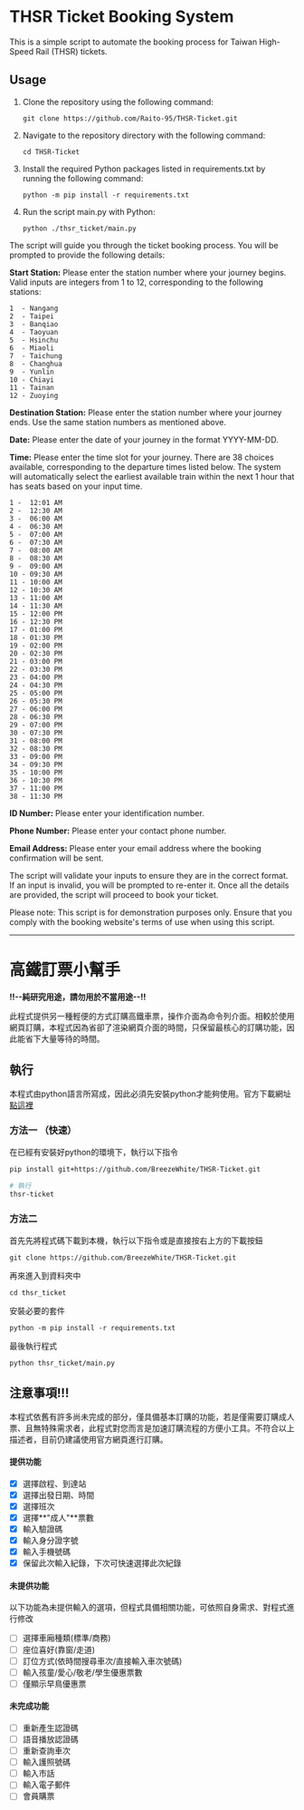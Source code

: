 # THSR Ticket Booking System

This is a simple script to automate the booking process for Taiwan High-Speed Rail (THSR) tickets.

## Usage

1. Clone the repository using the following command:
   ```shell
   git clone https://github.com/Raito-95/THSR-Ticket.git
   ```

2. Navigate to the repository directory with the following command:
   ```shell
   cd THSR-Ticket
   ```

3. Install the required Python packages listed in requirements.txt by running the following command:

   ```shell
   python -m pip install -r requirements.txt
   ```

4. Run the script main.py with Python:
   ```shell
   python ./thsr_ticket/main.py
   ```

The script will guide you through the ticket booking process. You will be prompted to provide the following details:

**Start Station:** Please enter the station number where your journey begins. Valid inputs are integers from 1 to 12, corresponding to the following stations:

```
1  - Nangang
2  - Taipei
3  - Banqiao
4  - Taoyuan
5  - Hsinchu
6  - Miaoli
7  - Taichung
8  - Changhua
9  - Yunlin
10 - Chiayi
11 - Tainan
12 - Zuoying
```

**Destination Station:** Please enter the station number where your journey ends. Use the same station numbers as mentioned above.

**Date:** Please enter the date of your journey in the format YYYY-MM-DD.

**Time:** Please enter the time slot for your journey. There are 38 choices available, corresponding to the departure times listed below. The system will automatically select the earliest available train within the next 1 hour that has seats based on your input time.
```
1 -  12:01 AM
2 -  12:30 AM
3 -  06:00 AM
4 -  06:30 AM
5 -  07:00 AM
6 -  07:30 AM
7 -  08:00 AM
8 -  08:30 AM
9 -  09:00 AM
10 - 09:30 AM
11 - 10:00 AM
12 - 10:30 AM
13 - 11:00 AM
14 - 11:30 AM
15 - 12:00 PM
16 - 12:30 PM
17 - 01:00 PM
18 - 01:30 PM
19 - 02:00 PM
20 - 02:30 PM
21 - 03:00 PM
22 - 03:30 PM
23 - 04:00 PM
24 - 04:30 PM
25 - 05:00 PM
26 - 05:30 PM
27 - 06:00 PM
28 - 06:30 PM
29 - 07:00 PM
30 - 07:30 PM
31 - 08:00 PM
32 - 08:30 PM
33 - 09:00 PM
34 - 09:30 PM
35 - 10:00 PM
36 - 10:30 PM
37 - 11:00 PM
38 - 11:30 PM
```

**ID Number:** Please enter your identification number.

**Phone Number:** Please enter your contact phone number.

**Email Address:** Please enter your email address where the booking confirmation will be sent.

The script will validate your inputs to ensure they are in the correct format. If an input is invalid, you will be prompted to re-enter it. Once all the details are provided, the script will proceed to book your ticket.

Please note: This script is for demonstration purposes only. Ensure that you comply with the booking website's terms of use when using this script.

---

# 高鐵訂票小幫手

**!!--純研究用途，請勿用於不當用途--!!**

此程式提供另一種輕便的方式訂購高鐵車票，操作介面為命令列介面。相較於使用網頁訂購，本程式因為省卻了渲染網頁介面的時間，只保留最核心的訂購功能，因此能省下大量等待的時間。

## 執行

本程式由python語言所寫成，因此必須先安裝python才能夠使用。官方下載網址[點這裡](https://www.python.org/downloads/release/python-381/)

### 方法一 （快速）
在已經有安裝好python的環境下，執行以下指令
``` bash
pip install git+https://github.com/BreezeWhite/THSR-Ticket.git

# 執行
thsr-ticket
```

### 方法二
首先先將程式碼下載到本機，執行以下指令或是直接按右上方的下載按鈕

```
git clone https://github.com/BreezeWhite/THSR-Ticket.git
```

再來進入到資料夾中

```
cd thsr_ticket
```

安裝必要的套件

```
python -m pip install -r requirements.txt
```

最後執行程式

```
python thsr_ticket/main.py
```



## 注意事項!!!

本程式依舊有許多尚未完成的部分，僅具備基本訂購的功能，若是僅需要訂購成人票、且無特殊需求者，此程式對您而言是加速訂購流程的方便小工具。不符合以上描述者，目前仍建議使用官方網頁進行訂購。

#### 提供功能

- [x] 選擇啟程、到達站
- [x] 選擇出發日期、時間
- [x] 選擇班次
- [x] 選擇**"成人"**票數
- [x] 輸入驗證碼
- [x] 輸入身分證字號
- [x] 輸入手機號碼
- [x] 保留此次輸入紀錄，下次可快速選擇此次紀錄

#### 未提供功能

以下功能為未提供輸入的選項，但程式具備相關功能，可依照自身需求、對程式進行修改

- [ ] 選擇車廂種類(標準/商務)
- [ ] 座位喜好(靠窗/走道)
- [ ] 訂位方式(依時間搜尋車次/直接輸入車次號碼)
- [ ] 輸入孩童/愛心/敬老/學生優惠票數
- [ ] 僅顯示早鳥優惠票

#### 未完成功能

- [ ] 重新產生認證碼
- [ ] 語音播放認證碼
- [ ] 重新查詢車次
- [ ] 輸入護照號碼
- [ ] 輸入市話
- [ ] 輸入電子郵件
- [ ] 會員購票
